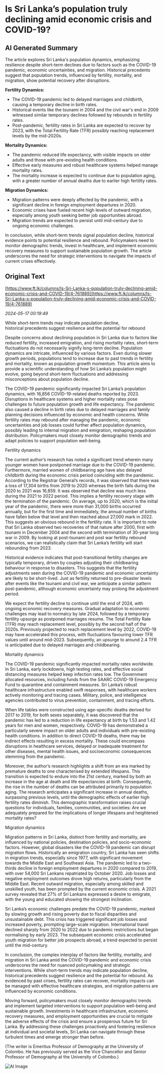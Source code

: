 # Is Sri Lanka’s population truly declining amid economic crisis and COVID-19?

## AI Generated Summary

The article explores Sri Lanka's population dynamics, emphasizing resilience despite short-term declines due to factors such as the COVID-19 pandemic, economic uncertainties, and migration. Historical precedents suggest that population trends, influenced by fertility, mortality, and migration, show potential recovery after disruptions.

**Fertility Dynamics:**
- The COVID-19 pandemic led to delayed marriages and childbirth, causing a temporary decline in birth rates.
- Historical events like the tsunami in 2004 and the civil war's end in 2009 witnessed similar temporary declines followed by rebounds in fertility rates.
- Post-pandemic, fertility rates in Sri Lanka are expected to recover by 2023, with the Total Fertility Rate (TFR) possibly reaching replacement levels by the mid-2020s.

**Mortality Dynamics:**
- The pandemic reduced life expectancy, with visible impacts on older adults and those with pre-existing health conditions.
- Effective early measures and robust healthcare systems helped manage mortality rates.
- The mortality increase is expected to continue due to population aging, with a greater number of annual deaths due to earlier high fertility rates.

**Migration Dynamics:**
- Migration patterns were deeply affected by the pandemic, with a significant decline in foreign employment departures in 2020.
- Economic crises have fueled recent high levels of outward migration, especially among youth seeking better job opportunities abroad.
- Migration trends are expected to persist until mid-century due to ongoing economic challenges.

In conclusion, while short-term trends signal population decline, historical evidence points to potential resilience and rebound. Policymakers need to monitor demographic trends, invest in healthcare, and implement economic recovery measures to support sustainable population growth. The article underscores the need for strategic interventions to navigate the impacts of current crises effectively.

## Original Text

[https://www.ft.lk/columns/Is-Sri-Lanka-s-population-truly-declining-amid-economic-crisis-and-COVID-19/4-761889](https://www.ft.lk/columns/Is-Sri-Lanka-s-population-truly-declining-amid-economic-crisis-and-COVID-19/4-761889)

*2024-05-17 00:19:49*

While short-term trends may indicate population decline, historical precedents suggest resilience and the potential for rebound

Despite concerns about declining population in Sri Lanka due to factors like reduced fertility, increased emigration, and rising mortality rates, short-term fluctuations do not necessarily signify long-term decline. Population dynamics are intricate, influenced by various factors. Even during slower growth periods, populations tend to increase due to past trends in fertility and mortality, known as population growth momentum. This article aims to provide a scientific understanding of how Sri Lanka’s population might evolve, going beyond short-term fluctuations and addressing misconceptions about population decline. 

The COVID-19 pandemic significantly impacted Sri Lanka’s population dynamics, with 16,856 COVID-19-related deaths reported by 2023. Disruptions in healthcare systems and higher mortality rates pose challenges to future population growth and life expectancy. The pandemic also caused a decline in birth rates due to delayed marriages and family planning decisions influenced by economic and health concerns. While fertility rates may rebound after managing the pandemic, economic uncertainties and job losses could further affect population dynamics, possibly leading to internal migration and emigration, reshaping population distribution. Policymakers must closely monitor demographic trends and adapt policies to support population well-being.

Fertility dynamics

The current author’s research has noted a significant trend wherein many younger women have postponed marriage due to the COVID-19 pandemic. Furthermore, married women of childbearing age have also delayed childbirth during the economic crisis period coinciding with the pandemic. According to the Registrar General’s records, it was observed that there was a loss of 17,304 births from 2019 to 2020 whereas the birth falls during the 2020 to 2021 was 16,859. It was observed that decline was much less during the 2021 to 2022 period. This implies a fertility recovery stage with the termination of the pandemic. On average, up to 2020, which is the initial year of the pandemic, there were more than 31,000 births occurred annually, but for the first time and immediately, the annual number of births have fallen below that level and then reached about 27,000 mark in 2022. This suggests an obvious rebound in the fertility rate. It is important to note that Sri Lanka observed two recoveries of that nature after 2000, first with tsunami in December 2004 and the second with termination of 30-year long war in 2009. By looking at post-tsunami and post war fertility rebound scenarios, we can realistically claim that Sri Lanka’s fertility will start rebounding from 2023. 

Historical evidence indicates that post-transitional fertility changes are typically temporary, driven by couples adjusting their childbearing behaviour in response to disasters. This suggests that the fertility adjustments seen during the COVID-19 pandemic and economic uncertainty are likely to be short-lived. Just as fertility returned to pre-disaster levels after events like the tsunami and civil war, we anticipate a similar pattern post-pandemic, although economic uncertainty may prolong the adjustment period.

We expect the fertility decline to continue until the end of 2024, with ongoing economic recovery measures. Gradual adaptation to economic challenges may lead to normalcy by late 2024, followed by a temporary fertility upsurge as postponed marriages resume. The Total Fertility Rate (TFR) may reach replacement level, possibly by the second half of the 2020s. Previously projected to reach replacement level by 2022, COVID-19 may have accelerated this process, with fluctuations favouring lower TFR values until around mid-2023. Subsequently, an upsurge to around 2.4 TFR is anticipated due to delayed marriages and childbearing.

Mortality dynamics

The COVID-19 pandemic significantly impacted mortality rates worldwide. In Sri Lanka, early lockdowns, high testing rates, and effective social distancing measures helped keep infection rates low. The Government allocated resources, including funds from the SAARC COVID-19 Emergency Fund to quarantine and containment measures. Sri Lanka’s robust healthcare infrastructure enabled swift responses, with healthcare workers actively monitoring and tracing cases. Military, police, and intelligence agencies contributed to virus prevention, containment, and tracing efforts.

When life tables were constructed using age-specific deaths derived for 2017 to 2019, for both sexes separately, it was discovered that the pandemic has led to a reduction in life expectancy at birth by 1.53 and 1.42 years for men and women, respectively. COVID-19 has demonstrated a particularly severe impact on older adults and individuals with pre-existing health conditions. In addition to direct COVID-19 deaths, there may be indirect effects resulting in excess mortality. These could encompass disruptions in healthcare services, delayed or inadequate treatment for other diseases, mental health issues, and socioeconomic consequences stemming from the pandemic.

Moreover, the author’s research highlights a shift from an era marked by premature deaths to one characterised by extended lifespans. This transition is expected to endure into the 21st century, marked by both an increase in the age at death and life expectancies at birth. Consequently, the rise in the number of deaths can be attributed primarily to population aging. The research anticipates a significant increase in annual deaths, surpassing previous levels, until the demographic effects of earlier high fertility rates diminish. This demographic transformation raises crucial questions for individuals, families, communities, and societies: Are we adequately prepared for the implications of longer lifespans and heightened mortality rates?

Migration dynamics

Migration patterns in Sri Lanka, distinct from fertility and mortality, are influenced by national policies, destination policies, and socio-economic factors. However, global disasters like the COVID-19 pandemic can disrupt migration flows. Historically an emigration country, Sri Lanka has seen shifts in migration trends, especially since 1977, with significant movement towards the Middle East and Southeast Asia. The pandemic led to a two-thirds decline in foreign employment departures in 2020 compared to 2019, with over 54,000 Sri Lankans repatriated by October 2020. Job losses and negative employment outcomes drove high returns, particularly from the Middle East. Recent outward migration, especially among skilled and unskilled youth, has been prompted by the current economic crisis. A 2021 survey revealed that 27% of Sri Lankans expressed a desire to emigrate, with the young and educated showing the strongest inclination.

Sri Lanka’s economic challenges predate the COVID-19 pandemic, marked by slowing growth and rising poverty due to fiscal disparities and unsustainable debt. This crisis has triggered significant job losses and increased poverty, prompting large-scale migration. International travel declined sharply from 2020 to 2022 due to pandemic restrictions but began normalising by early 2023. The subsequent economic crisis accelerated youth migration for better job prospects abroad, a trend expected to persist until the mid-century.

In conclusion, the complex interplay of factors like fertility, mortality, and migration in Sri Lanka amid the COVID-19 pandemic and economic crisis underscores the need for nuanced policymaking and strategic interventions. While short-term trends may indicate population decline, historical precedents suggest resilience and the potential for rebound. As evidenced by past crises, fertility rates can recover, mortality impacts can be managed with effective healthcare strategies, and migration patterns are influenced by economic conditions.

Moving forward, policymakers must closely monitor demographic trends and implement targeted interventions to support population well-being and sustainable growth. Investments in healthcare infrastructure, economic recovery measures, and employment opportunities are crucial to mitigate the adverse effects of the crisis and ensure a prosperous future for Sri Lanka. By addressing these challenges proactively and fostering resilience at individual and societal levels, Sri Lanka can navigate through these turbulent times and emerge stronger than before.

(The writer is Emeritus Professor of Demography at the University of Colombo. He has previously served as the Vice Chancellor and Senior Professor of Demography at the University of Colombo.)


![AI Image](ai_image.png)
